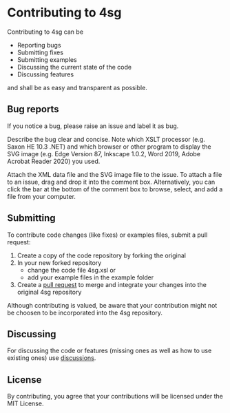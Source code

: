 # Contributing to 4sg
Contributing to 4sg can be

- Reporting bugs
- Submitting fixes
- Submitting examples
- Discussing the current state of the code
- Discussing features

and shall be as easy and transparent as possible.

## Bug reports
If you notice a bug, please raise an issue and label it as bug.

Describe the bug clear and concise. Note which XSLT processor (e.g. Saxon HE 10.3 .NET) and which browser or other program to display the SVG image (e.g. Edge Version 87, Inkscape 1.0.2, Word 2019, Adobe Acrobat Reader 2020) you used.

Attach the XML data file and the SVG image file to the issue. To attach a file to an issue, drag and drop it into the comment box. Alternatively, you can click the bar at the bottom of the comment box to browse, select, and add a file from your computer.

## Submitting
To contribute code changes (like fixes) or examples files, submit a pull request:

 1. Create a copy of the code repository by forking the original
 2. In your new forked repository
     - change the code file 4sg.xsl or
     - add your example files in the example folder
 3. Create a [pull request](https://github.com/AndreasHeese/4sg/pulls) to merge and integrate your changes into the original 4sg repository
 
Although contributing is valued, be aware that your contribution might not be choosen to be incorporated into the 4sg repository.

## Discussing
For discussing the code or features (missing ones as well as how to use existing ones) use [discussions](https://github.com/AndreasHeese/4sg/discussions).

## License
By contributing, you agree that your contributions will be licensed under the MIT License.
